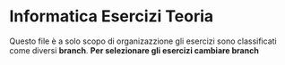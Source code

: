 # Informatica Esercizi Teoria
Questo file è a solo scopo di organizazzione gli esercizi sono classificati come diversi **branch**.
**Per selezionare gli esercizi cambiare branch**
